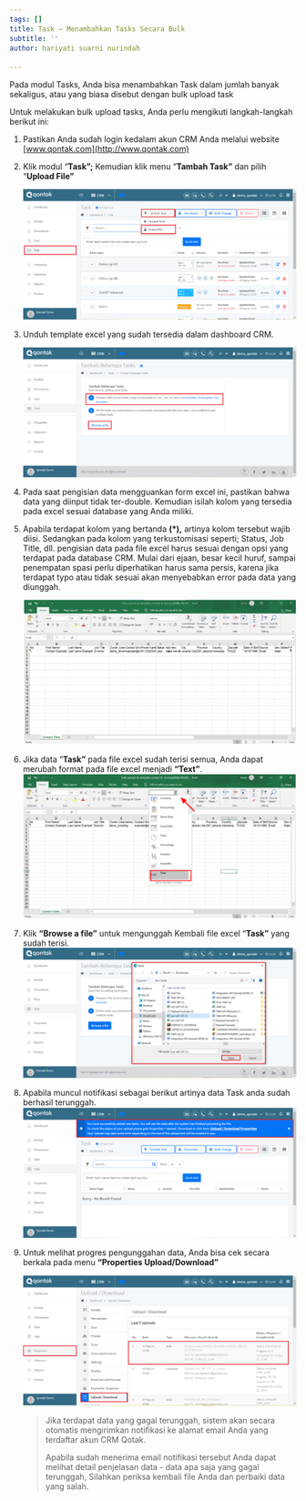 ```yaml
---
tags: []
title: Task – Menambahkan Tasks Secara Bulk
subtitle: ''
author: hariyati suarni nurindah

---
```

Pada modul Tasks, Anda bisa menambahkan Task dalam jumlah banyak sekaligus, atau yang biasa disebut dengan bulk upload task

Untuk melakukan bulk upload tasks, Anda perlu mengikuti langkah-langkah berikut ini:

1. Pastikan Anda sudah login kedalam akun CRM Anda melalui website [www.qontak.com](http://www.qontak.com)
2. Klik modul “**Task”;** Kemudian klik menu “**Tambah Task”** dan pilih “**Upload File”**

   ![](/uploads/bulktask1.PNG)
3. Unduh template excel yang sudah tersedia dalam dashboard CRM.

   ![](/uploads/bulktask2.PNG)
4. Pada saat pengisian data mengguankan form excel ini, pastikan bahwa data yang diinput tidak ter-double. Kemudian isilah kolom yang tersedia pada excel sesuai database yang Anda miliki.
5. Apabila terdapat kolom yang bertanda **(*),** artinya kolom tersebut wajib diisi. Sedangkan pada kolom yang terkustomisasi seperti; Status, Job Title, dll. pengisian data pada file excel harus sesuai dengan opsi yang terdapat pada database CRM. Mulai dari ejaan, besar kecil huruf, sampai penempatan spasi perlu diperhatikan harus sama persis, karena jika terdapat typo atau tidak sesuai akan menyebabkan error pada data yang diunggah.

   ![](/uploads/bulkontak4.PNG)
6. Jika data “**Task”** pada file excel sudah terisi semua, Anda dapat merubah format pada file excel menjadi **“Text”**.  
   ![](/uploads/bulkontak6.PNG)
7. Klik **“Browse a file”** untuk mengunggah Kembali file excel “**Task”** yang sudah terisi.  
   ![](/uploads/bulktask3.PNG)
8. Apabila muncul notifikasi sebagai berikut artinya data Task anda sudah berhasil terunggah.  
   ![](/uploads/bulktask4.PNG)
9. Untuk melihat progres pengunggahan data, Anda bisa cek secara berkala pada menu **“Properties Upload/Download”**

   ![](/uploads/bulktask5.PNG)

   > Jika terdapat data yang gagal terunggah, sistem akan secara otomatis mengirimkan notifikasi ke alamat email Anda yang terdaftar akun CRM Qotak.
   >
   > Apabila sudah menerima email notifikasi tersebut Anda dapat melihat detail penjelasan data - data apa saja yang gagal terunggah, Silahkan periksa kembali file Anda dan perbaiki data yang salah.
